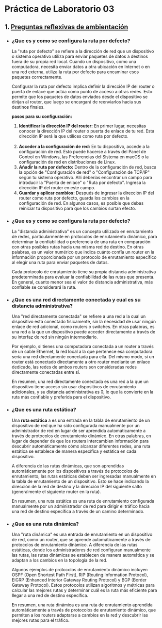 # Práctica de Laboratorio 03

## 1. [Preguntas reflexivas de ambientación](#)

- ### ¿Que es y como se configura la ruta por defecto?

    La "ruta por defecto" se refiere a la dirección de red que un dispositivo o sistema operativo utiliza para enviar paquetes de datos a destinos fuera de su propia red local. Cuando un dispositivo, como una computadora, necesita enviar datos a otra ubicación en Internet o en una red externa, utiliza la ruta por defecto para encaminar esos paquetes correctamente.

    Configurar la ruta por defecto implica definir la dirección IP del router o puerta de enlace que actúa como punto de acceso a otras redes. Esto permite que los paquetes de datos enviados desde el dispositivo se dirijan al router, que luego se encargará de reenviarlos hacia sus destinos finales.

    <b>pasos para su configuración:</b>

    <ol>
        <li>
            <b>Identificar la dirección IP del router:</b>
            En primer lugar, necesitas conocer la dirección IP del router o puerta de enlace de tu red. Esta dirección IP será la que utilices como ruta por defecto.
        </li>  
        <br>
        <li>
            <b>Acceder a la configuración de red:</b>
            En tu dispositivo, accede a la configuración de red. Esto puede hacerse a través del Panel de Control en Windows, las Preferencias del Sistema en macOS o la configuración de red en distribuciones de Linux.
        </li>  
        <li>
            <b>Añadir la ruta por defecto:</b>
            Dentro de la configuración de red, busca la opción de "Configuración de red" o "Configuración de TCP/IP" según tu sistema operativo. Allí deberías encontrar un campo para introducir la "Puerta de enlace" o "Ruta por defecto". Ingresa la dirección IP del router en este campo.
        </li>
        <li>
            <b>Guardar y aplicar cambios:</b>
            Después de ingresar la dirección IP del router como ruta por defecto, guarda los cambios en la configuración de red. En algunos casos, es posible que debas reiniciar tu dispositivo para que los cambios surtan efecto.
        </li>                            
    </ol>

- ### ¿Que es y como se configura la ruta por defecto?
    La "distancia administrativa" es un concepto utilizado en enrutamiento de redes, particularmente en protocolos de enrutamiento dinámico, para determinar la confiabilidad o preferencia de una ruta en comparación con otras posibles rutas hacia una misma red de destino. En otras palabras, es un valor numérico que indica cuánto confía un router en la información proporcionada por un protocolo de enrutamiento específico al elegir una ruta para enviar paquetes de datos.

    Cada protocolo de enrutamiento tiene su propia distancia administrativa predeterminada para evaluar la confiabilidad de las rutas que presenta. En general, cuanto menor sea el valor de distancia administrativa, más confiable se considerará la ruta.

- ### ¿Que es una red directamente conectada y cual es su distancia administrativa?


    Una "red directamente conectada" se refiere a una red a la cual un dispositivo está conectado físicamente, sin la necesidad de usar ningún enlace de red adicional, como routers o switches. En otras palabras, es una red a la que un dispositivo puede acceder directamente a través de su interfaz de red sin ningún intermediario.

    Por ejemplo, si tienes una computadora conectada a un router a través de un cable Ethernet, la red local a la que pertenece esa computadora sería una red directamente conectada para ella. Del mismo modo, si un router está conectado directamente a otro router mediante un enlace dedicado, las redes de ambos routers son consideradas redes directamente conectadas entre sí.

    En resumen, una red directamente conectada es una red a la que un dispositivo tiene acceso sin usar dispositivos de enrutamiento adicionales, y su distancia administrativa es 0, lo que la convierte en la ruta más confiable y preferida para el dispositivo.

- ### ¿Que es una ruta estática?


    Una <b>ruta estática</b> a es una entrada en la tabla de enrutamiento de un dispositivo de red que ha sido configurada manualmente por un administrador de red en lugar de ser aprendida automáticamente a través de protocolos de enrutamiento dinámico. En otras palabras, en lugar de depender de que los routers intercambien información para descubrir automáticamente cómo alcanzar diferentes redes, una ruta estática se establece de manera específica y estática en cada dispositivo.

    A diferencia de las rutas dinámicas, que son aprendidas automáticamente por los dispositivos a través de protocolos de enrutamiento, las rutas estáticas deben ser ingresadas manualmente en la tabla de enrutamiento de un dispositivo. Esto se hace indicando la dirección de la red de destino y la dirección IP del siguiente salto (generalmente el siguiente router en la ruta).

    En resumen, una ruta estática es una ruta de enrutamiento configurada manualmente por un administrador de red para dirigir el tráfico hacia una red de destino específica a través de un camino determinado.


- ### ¿Que es una ruta dinámica?


    Una "ruta dinámica" es una entrada de enrutamiento en un dispositivo de red, como un router, que se aprende automáticamente a través de protocolos de enrutamiento dinámico. A diferencia de las rutas estáticas, donde los administradores de red configuran manualmente las rutas, las rutas dinámicas se establecen de manera automática y se adaptan a los cambios en la topología de la red.

    Algunos ejemplos de protocolos de enrutamiento dinámico incluyen OSPF (Open Shortest Path First), RIP (Routing Information Protocol), EIGRP (Enhanced Interior Gateway Routing Protocol) y BGP (Border Gateway Protocol). Estos protocolos utilizan algoritmos y métricas para calcular las mejores rutas y determinar cuál es la ruta más eficiente para llegar a una red de destino específica.

    En resumen, una ruta dinámica es una ruta de enrutamiento aprendida automáticamente a través de protocolos de enrutamiento dinámico, que permiten a los routers adaptarse a cambios en la red y descubrir las mejores rutas para el tráfico.


    


